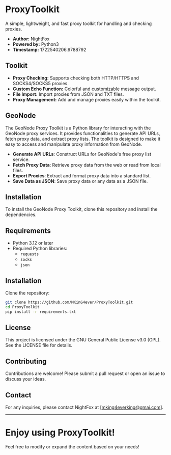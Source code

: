 # ProxyToolkit

A simple, lightweight, and fast proxy toolkit for handling and checking proxies.

* **Author:** NightFox
* **Powered by:** Python3
* **Timestamp:** 1722540206.9788792

## Toolkit

- **Proxy Checking:** Supports checking both HTTP/HTTPS and SOCKS4/SOCKS5 proxies.
- **Custom Echo Function:** Colorful and customizable message output.
- **File Import:** Import proxies from JSON and TXT files.
- **Proxy Management:** Add and manage proxies easily within the toolkit.

## GeoNode

The GeoNode Proxy Toolkit is a Python library for interacting with the GeoNode proxy services. It provides functionalities to generate API URLs, fetch proxy data, and extract proxy lists. The toolkit is designed to make it easy to access and manipulate proxy information from GeoNode.

- **Generate API URLs**: Construct URLs for GeoNode's free proxy list service.
- **Fetch Proxy Data**: Retrieve proxy data from the web or read from local files.
- **Export Proxies**: Extract and format proxy data into a standard list.
- **Save Data as JSON**: Save proxy data or any data as a JSON file.

## Installation

To install the GeoNode Proxy Toolkit, clone this repository and install the dependencies.

## Requirements

- Python 3.12 or later
- Required Python libraries:
    - `requests`
    - `socks`
    - `json`

## Installation

Clone the repository:

```sh
git clone https://github.com/MKinG4ever/ProxyToolkit.git
cd ProxyToolkit
pip install -r requirements.txt
```

License
-
This project is licensed under the GNU General Public License v3.0 (GPL). See the LICENSE file for details.

Contributing
-
Contributions are welcome! Please submit a pull request or open an issue to discuss your ideas.

Contact
-
For any inquiries, please contact NightFox at [mking4everking@gmai.com].

---

# Enjoy using ProxyToolkit!

Feel free to modify or expand the content based on your needs!
